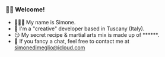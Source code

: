 ### 🏴‍☠️ Welcome!
- 🙋🏻‍♂️ My name is Simone. 
- 👾 I'm a "creative" developer based in Tuscany (Italy).
- 😏 My secret recipe & martial arts mix is made up of ******.
- 🥊 If you fancy a chat, feel free to contact me at simonedimeglio@icloud.com
